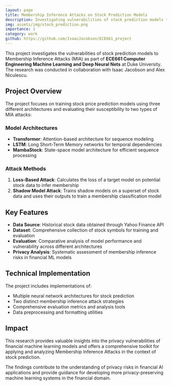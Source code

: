 ```yaml
---
layout: page
title: Membership Inference Attacks on Stock Prediction Models
description: Investigating vulnerabilities of stock prediction models to Membership Inference Attacks (MIA) using Transformer, LSTM, and MambaStock architectures.
img: assets/img/stock_prediction.png
importance: 1
category: work
github: https://github.com/IsaacJacobson/ECE661_project
---
```


This project investigates the vulnerabilities of stock prediction models to Membership Inference Attacks (MIA) as part of **ECE661 Computer Engineering Machine Learning and Deep Neural Nets** at Duke University. The research was conducted in collaboration with Isaac Jacobson and Alex Niculescu.

## Project Overview

The project focuses on training stock price prediction models using three different architectures and evaluating their susceptibility to two types of MIA attacks:

### Model Architectures
- **Transformer**: Attention-based architecture for sequence modeling
- **LSTM**: Long Short-Term Memory networks for temporal dependencies
- **MambaStock**: State-space model architecture for efficient sequence processing

### Attack Methods
1. **Loss-Based Attack**: Calculates the loss of a target model on potential stock data to infer membership
2. **Shadow Model Attack**: Trains shadow models on a superset of stock data and uses their outputs to train a membership classification model

## Key Features

- **Data Source**: Historical stock data obtained through Yahoo Finance API
- **Dataset**: Comprehensive collection of stock symbols for training and evaluation
- **Evaluation**: Comparative analysis of model performance and vulnerability across different architectures
- **Privacy Analysis**: Systematic assessment of membership inference risks in financial ML models

## Technical Implementation

The project includes implementations of:
- Multiple neural network architectures for stock prediction
- Two distinct membership inference attack strategies
- Comprehensive evaluation metrics and analysis tools
- Data preprocessing and formatting utilities

## Impact

This research provides valuable insights into the privacy vulnerabilities of financial machine learning models and offers a comprehensive toolkit for applying and analyzing Membership Inference Attacks in the context of stock prediction.

The findings contribute to the understanding of privacy risks in financial AI applications and provide guidance for developing more privacy-preserving machine learning systems in the financial domain.
